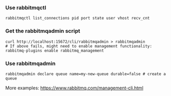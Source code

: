 ### Use rabbitmqctl

    rabbitmqctl list_connections pid port state user vhost recv_cnt

### Get the rabbitmqadmin script

    curl http://localhost:15672/cli/rabbitmqadmin > rabbitmqadmin
    # If above fails, might need to enable management functionality:
    rabbitmq-plugins enable rabbitmq_management

### Use rabbitmqadmin

    rabbitmqadmin declare queue name=my-new-queue durable=false # create a queue
    
More examples: https://www.rabbitmq.com/management-cli.html
